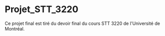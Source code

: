 # Projet_STT_3220
Ce projet final est tiré du devoir final du cours STT 3220 de l'Université de Montréal.
